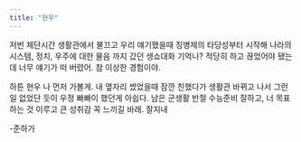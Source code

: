 ```yaml
---
title: "현우"
---
```


저번 체단시간 생활관에서 불끄고 우리 얘기했을때 징병제의 타당성부터 시작해 나라의 시스템, 정치, 우주에 대한 물음 까지 갔던 생쇼대화 기억나? 적당히 하고 끊었어야 됐는데 너무 얘기가 떠 버렸어. 참 이상한 경험이야.

하튼 현우 나 먼저 가볼게. 내 옆자리 썼었을때 잠깐 친했다가 생활관 바뀌고 나서 그런일 없었단 듯이 우정 빠빠이 했던게 아쉽다. 남은 군생활 반절 수능준비 잘하고, 너 목표하는 것 이루고 큰 성취감 꼭 느끼길 바래.
잘지내

-준하가
